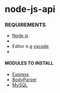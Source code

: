 # node-js-api
<h3>REQUIREMENTS</h3>
<ul>

<li><a href="https://nodejs.org/en/">Node js</a><li>
<li>Editor e.g <a href="https://www.google.com/search?q=visual+studio+code&oq=visul+&aqs=chrome.2.69i57j0l5.4171j0j7&sourceid=chrome&ie=UTF-8">vscode</a><li>

</ul>

<h4>MODULES TO INSTALL</h4>
<ul>

<li><a href="https://expressjs.com/">Express</a></li>
<li><a href="https://www.npmjs.com/package/body-parser">BodyParser</a></li>
<li><a href="http://www.mysqltutorial.org/mysql-nodejs/">MySQL</a></li>

</ul>
